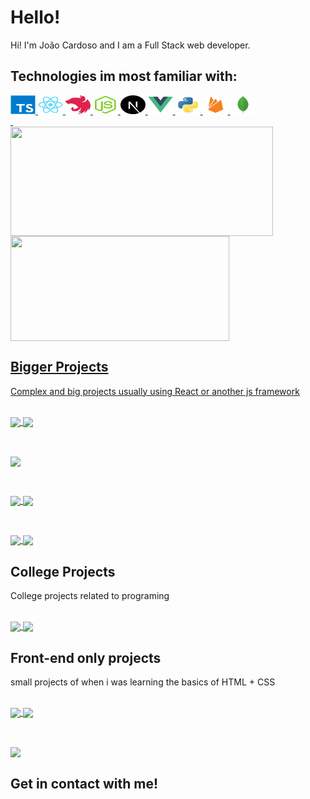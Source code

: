 # Hello!

Hi! I'm João Cardoso and I am a Full Stack web developer.

## Technologies im most familiar with:

<div>
  <a href="https://github.com/JoaoCardoso00">
  
  <img height="30" width="40" src='https://github.com/devicons/devicon/blob/master/icons/typescript/typescript-original.svg'>
  <img height="30" width="40" src='https://github.com/devicons/devicon/blob/master/icons/react/react-original.svg'>
  <img height="30" width="40" src='https://github.com/devicons/devicon/blob/master/icons/nestjs/nestjs-plain.svg'>
   <img height="30" width="40" src='https://github.com/devicons/devicon/blob/master/icons/nodejs/nodejs-original.svg'>
  <img height="30" width="40" src='https://github.com/devicons/devicon/blob/master/icons/nextjs/nextjs-original.svg'>
  <img height="30" width="40" src='https://github.com/devicons/devicon/blob/master/icons/vuejs/vuejs-original.svg'>
  <img height="30" width="40" src='https://github.com/devicons/devicon/blob/master/icons/python/python-original.svg'>
  <img height="30" width="40" src='https://github.com/devicons/devicon/blob/master/icons/firebase/firebase-plain.svg'>
  <img height="30" width="40" src='https://github.com/devicons/devicon/blob/master/icons/mongodb/mongodb-original.svg'>
</div>
    &nbsp;
<div>
  <img  height="175em"  width="420em" align="center" src="https://github-readme-stats.vercel.app/api?username=JoaoCardoso00&show_icons=true&theme=github_dark"/>
  <img  height="168em"  width="350em" align="center" src="https://github-readme-stats.vercel.app/api/top-langs/?username=JoaoCardoso00&layout=compact&langs_count=7&theme=github_dark"/>
</div>

## Bigger Projects
Complex and big projects usually using React or another js framework
<div style="display: inline_block"><br>
  <a href="https://github.com/JoaoCardoso00/NextFire-App">
  <img align="center" src="https://github-readme-stats.vercel.app/api/pin/?username=JoaoCardoso00&repo=NextFire-App&showicons=true&theme=github_dark&include_all_commits=true"/>
  </a>
  <a href="https://github.com/JoaoCardoso00/Portfolio">
  <img align="center" src="https://github-readme-stats.vercel.app/api/pin/?username=JoaoCardoso00&repo=Portfolio&showicons=true&theme=github_dark&include_all_commits=true"/>
  </a>
  
  &nbsp;
  
  <a href="https://github.com/JoaoCardoso00/Verbo">
    <img align="center" src="https://github-readme-stats.vercel.app/api/pin/?username=JoaoCardoso00&repo=Verbo&showicons=true&theme=github_dark&include_all_commits=true"/>
  </a>
  
  &nbsp;
  
<a href="https://github.com/JoaoCardoso00/dtMoney">
  <img align="center" src="https://github-readme-stats.vercel.app/api/pin/?username=JoaoCardoso00&repo=dtMoney&showicons=true&theme=github_dark&include_all_commits=true"/>
</a>
  
<a href="https://github.com/JoaoCardoso00/ig-news">
  <img align="center" src="https://github-readme-stats.vercel.app/api/pin/?username=JoaoCardoso00&repo=ig-news&showicons=true&theme=github_dark&include_all_commits=true"/>
</a>
 
  &nbsp;
 
 <a href="https://github.com/JoaoCardoso00/Dashgo">
  <img align="center" src="https://github-readme-stats.vercel.app/api/pin/?username=JoaoCardoso00&repo=Dashgo&showicons=true&theme=github_dark&     include_all_commits=true"/>
</a>
  
  
<a href="https://github.com/JoaoCardoso00/Dashgo">
  <img align="center" src="https://github-readme-stats.vercel.app/api/pin/?username=JoaoCardoso00&repo=NLW-Return&showicons=true&theme=github_dark&     include_all_commits=true"/>
</a>
  
  
</div>
  
## College Projects
College projects related to programing
<div style="display: inline_block"><br>
  <a href="https://github.com/FabioNeves00/Resistores">
  <img align="center" src="https://github-readme-stats.vercel.app/api/pin/?username=FabioNeves00&repo=Resistores&showicons=true&theme=github_dark&include_all_commits=true"/>
  </a>
    <a href="https://github.com/JoaoCardoso00/TicTacToe-C">
  <img align="center" src="https://github-readme-stats.vercel.app/api/pin/?username=JoaoCardoso00&repo=TicTacToe-C&showicons=true&theme=github_dark&include_all_commits=true"/>
  </a>
  
</div>
  
## Front-end only projects
small projects of when i was learning the basics of HTML + CSS
  
<div style="display: inline_block"><br>
  <a href="https://github.com/JoaoCardoso00/simple-loginPage">
  <img align="center" src="https://github-readme-stats.vercel.app/api/pin/?username=JoaoCardoso00&repo=simple-loginPage&showicons=true&theme=github_dark&include_all_commits=true"/>
</a>

 
<a href="https://github.com/JoaoCardoso00/simple-calculator">
<img align="center" src="https://github-readme-stats.vercel.app/api/pin/?username=JoaoCardoso00&repo=simple-calculator&showicons=true&theme=github_dark&include_all_commits=true"/>
</a>
  
&nbsp;
  
<a href="https://github.com/JoaoCardoso00/pong">
<img align="center" src="https://github-readme-stats.vercel.app/api/pin/?username=JoaoCardoso00&repo=pong&showicons=true&theme=github_dark&include_all_commits=true"/>
</a>
  
</div>


  
## Get in contact with me!

<div>
  <a href="https://www.instagram.com/joao_cardoso_queiroz/"><img src="https://img.shields.io/badge/Instagram-E4405F?style=for-the-badge&logo=instagram&logoColor=white" alt=""></a>
    <a href="https://twitter.com/daarkeae"><img src="https://img.shields.io/badge/Twitter-1DA1F2?style=for-the-badge&logo=twitter&logoColor=white" alt=""></a>
    <a href="https://www.linkedin.com/in/jo%C3%A3o-cardoso-919a1a213/"><img src="https://img.shields.io/badge/LinkedIn-0077B5?style=for-the-badge&logo=linkedin&logoColor=white" alt=""></a>
     <a href="https://www.twitch.tv/darkeae_osu"><img src="https://img.shields.io/badge/Twitch-9146FF?style=for-the-badge&logo=twitch&logoColor=white" alt=""></a>
     <a href="mailto:jvcq13@gmail.com"><img src="https://img.shields.io/badge/Gmail-D14836?style=for-the-badge&logo=gmail&logoColor=white" alt=""></a>

</div> 
